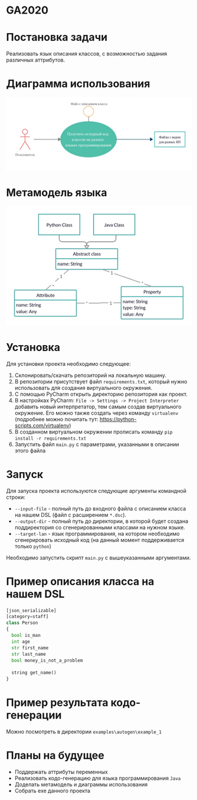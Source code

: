 # GA2020
# Постановка задачи  
Реализовать язык описания классов, с возможностью задания различных аттрибутов.  

# Диаграмма использования  
![Диаграмма использования](pics/using_diagram.jpg)  
# Метамодель языка  
![Метадмодель](pics/metamodel.jpg)  

# Установка
Для установки проекта необходимо следующее:
1. Склонировать/скачать репозиторий на локальную машину.
2. В репозитории присутствует файл `requirements.txt`, который нужно использовать для создания виртуального окружения.
3. С помощью PyCharm открыть директорию репозитория как проект.
4. В настройках PyCharm: `File -> Settings -> Project Interpreter` добавить новый интерпретатор, тем самым создав виртуального окружение. Его можно также создать через команду `virtualenv` (подробнее можно почитать тут: https://python-scripts.com/virtualenv)
5. В созданном виртуальном окружении прописать команду `pip install -r requirements.txt`
6. Запустить файл `main.py` с параметрами, указанными в описании этого файла

# Запуск
Для запуска проекта используются следующие аргументы командной строки:
* `--input-file` - полный путь до входного файла с описанием класса на нашем DSL (файл с расширением `*.dsc`).
* `--output-dir` - полный путь до директории, в которой будет создана поддиректория со сгенерированными классами на нужном языке.
* `--target-lan` - язык программирования, на котором необходимо сгенерировать исходный код (на данный момент поддерживается только `python`)

Необходимо запустить скрипт `main.py` с вышеуказанными аргументами.

# Пример описания класса на нашем DSL
```python
[json_serializable]
[category=staff]
class Person
{
  bool is_man
  int age
  str first_name
  str last_name
  bool money_is_not_a_problem

  string get_name()
}
```

# Пример результата кодо-генерации
Можно посмотреть в директории `examples\autogen\example_1`


# Планы на будущее
* Поддержать аттрибуты переменных
* Реализовать кодо-генерацию для языка программирования `Java`
* Доделать метамодель и диаграммы использования
* Собрать exe данного проекта

